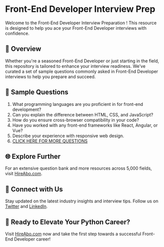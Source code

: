 # Front-End Developer Interview Prep

Welcome to the Front-End Developer Interview Preparation ! This resource is designed to help you ace your Front-End Developer interviews with confidence.

## 🚀 Overview

Whether you're a seasoned Front-End Developer or just starting in the field, this repository is tailored to enhance your interview readiness. We've curated a set of sample questions commonly asked in Front-End Developer interviews to help you prepare and succeed.

## 📝 Sample Questions

1. What programming languages are you proficient in for front-end development?
2. Can you explain the difference between HTML, CSS, and JavaScript?
3. How do you ensure cross-browser compatibility in your code?
4. Have you worked with any front-end frameworks like React, Angular, or Vue?
5. Describe your experience with responsive web design.
6. [CLICK HERE FOR MORE QUESTIONS](https://hireabo.com/job/0_0_4/FrontEnd%20Developer)

## 🌐 Explore Further

For an extensive question bank and more resources across 5,000 fields, visit [HireAbo.com](https://www.hireabo.com).

## 📱 Connect with Us

Stay updated on the latest industry insights and interview tips. Follow us on [Twitter](https://twitter.com/hireabo) and [LinkedIn](https://www.linkedin.com/in/hire-abo-3609972a8/).

## 🚀 Ready to Elevate Your Python Career?

Visit [HireAbo.com](https://www.hireabo.com) now and take the first step towards a successful Front-End Developer career!
